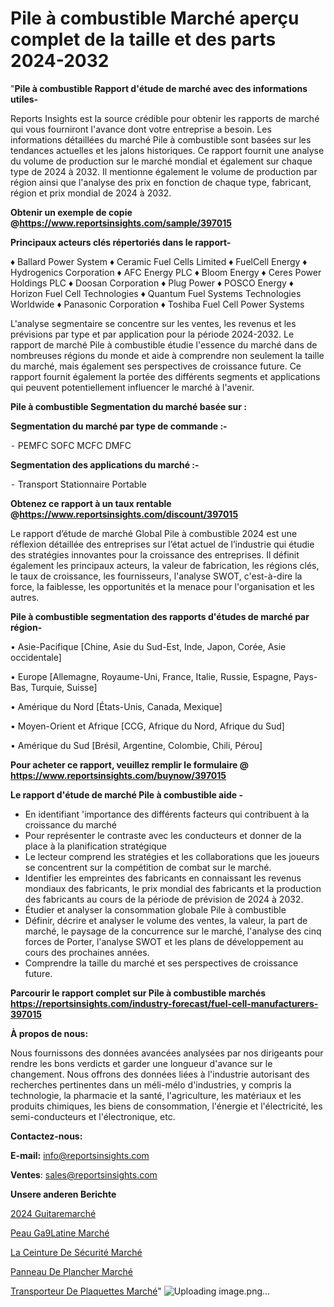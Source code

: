 # Pile à combustible Marché aperçu complet de la taille et des parts 2024-2032

"<strong>Pile à combustible Rapport d'étude de marché avec des informations utiles-</strong>

Reports Insights est la source crédible pour obtenir les rapports de marché qui vous fourniront l'avance dont votre entreprise a besoin. Les informations détaillées du marché Pile à combustible sont basées sur les tendances actuelles et les jalons historiques. Ce rapport fournit une analyse du volume de production sur le marché mondial et également sur chaque type de 2024 à 2032. Il mentionne également le volume de production par région ainsi que l'analyse des prix en fonction de chaque type, fabricant, région et prix mondial de 2024 à 2032.

<strong><b>Obtenir un exemple de copie @</b></strong><a href=https://www.reportsinsights.com/sample/397015><strong><b>https://www.reportsinsights.com/sample/397015</b></strong></a>

<b>Principaux acteurs clés répertoriés dans le rapport-</b>

<b> </b>♦ Ballard Power System
♦ Ceramic Fuel Cells Limited
♦ FuelCell Energy
♦ Hydrogenics Corporation
♦ AFC Energy PLC
♦ Bloom Energy
♦ Ceres Power Holdings PLC
♦ Doosan Corporation
♦ Plug Power
♦ POSCO Energy
♦ Horizon Fuel Cell Technologies
♦ Quantum Fuel Systems Technologies Worldwide
♦ Panasonic Corporation
♦ Toshiba Fuel Cell Power Systems

L'analyse segmentaire se concentre sur les ventes, les revenus et les prévisions par type et par application pour la période 2024-2032. Le rapport de marché Pile à combustible étudie l'essence du marché dans de nombreuses régions du monde et aide à comprendre non seulement la taille du marché, mais également ses perspectives de croissance future. Ce rapport fournit également la portée des différents segments et applications qui peuvent potentiellement influencer le marché à l'avenir.

<strong>Pile à combustible Segmentation du marché basée sur :</strong>

<strong>Segmentation du marché par type de commande :-</strong>

⁃ PEMFC
SOFC
MCFC
DMFC

<strong>Segmentation des applications du marché :-</strong>

⁃ Transport
Stationnaire
Portable

<strong><b>Obtenez ce rapport à un taux rentable @</b></strong><a href=https://www.reportsinsights.com/discount/397015><strong><b>https://www.reportsinsights.com/discount/397015</b></strong></a>

Le rapport d’étude de marché Global Pile à combustible 2024 est une réflexion détaillée des entreprises sur l’état actuel de l’industrie qui étudie des stratégies innovantes pour la croissance des entreprises. Il définit également les principaux acteurs, la valeur de fabrication, les régions clés, le taux de croissance, les fournisseurs, l'analyse SWOT, c'est-à-dire la force, la faiblesse, les opportunités et la menace pour l'organisation et les autres.

<strong>Pile à combustible segmentation des rapports d'études de marché par région-</strong>

• Asie-Pacifique [Chine, Asie du Sud-Est, Inde, Japon, Corée, Asie occidentale]

• Europe [Allemagne, Royaume-Uni, France, Italie, Russie, Espagne, Pays-Bas, Turquie, Suisse]

• Amérique du Nord [États-Unis, Canada, Mexique]

• Moyen-Orient et Afrique [CCG, Afrique du Nord, Afrique du Sud]

• Amérique du Sud [Brésil, Argentine, Colombie, Chili, Pérou]

<strong>Pour acheter ce rapport, veuillez remplir le formulaire @   <a href=https://www.reportsinsights.com/buynow/397015>https://www.reportsinsights.com/buynow/397015</a></strong>

<strong>Le rapport d'étude de marché Pile à combustible aide -</strong>
<ul>
  <li>En identifiant 'importance des différents facteurs qui contribuent à la croissance du marché</li>
  <li>Pour représenter le contraste avec les conducteurs et donner de la place à la planification stratégique</li>
  <li>Le lecteur comprend les stratégies et les collaborations que les joueurs se concentrent sur la compétition de combat sur le marché.</li>
  <li>Identifier les empreintes des fabricants en connaissant les revenus mondiaux des fabricants, le prix mondial des fabricants et la production des fabricants au cours de la période de prévision de 2024 à 2032.</li>
  <li>Étudier et analyser la consommation globale Pile à combustible</li>
  <li>Définir, décrire et analyser le volume des ventes, la valeur, la part de marché, le paysage de la concurrence sur le marché, l'analyse des cinq forces de Porter, l'analyse SWOT et les plans de développement au cours des prochaines années.</li>
  <li>Comprendre la taille du marché et ses perspectives de croissance future.</li>
</ul>

<strong>Parcourir le rapport complet sur Pile à combustible marchés <a href=https://reportsinsights.com/industry-forecast/fuel-cell-manufacturers-397015>https://reportsinsights.com/industry-forecast/fuel-cell-manufacturers-397015</a></strong>

<strong>À propos de nous:</strong>

Nous fournissons des données avancées analysées par nos dirigeants pour rendre les bons verdicts et garder une longueur d'avance sur le changement. Nous offrons des données liées à l'industrie autorisant des recherches pertinentes dans un méli-mélo d'industries, y compris la technologie, la pharmacie et la santé, l'agriculture, les matériaux et les produits chimiques, les biens de consommation, l'énergie et l'électricité, les semi-conducteurs et l'électronique, etc.

<strong>Contactez-nous:</strong>

<strong>E-mail:</strong> <a href=mailto:info@reportsinsights.com>info@reportsinsights.com</a>

<strong>Ventes</strong>: <a href=mailto:sales@reportsinsights.com>sales@reportsinsights.com</a>

<strong>Unsere anderen Berichte</strong>

<a href=https://www.linkedin.com/pulse/2024-guitaremarch%C3%A9-domaines-de-croissance-actions-vdroc/>2024 Guitaremarché</a>

<a href=https://www.linkedin.com/pulse/peau-g%C3%A9latine-march%C3%A9-2024-part-et-croissance-gpk7c/>Peau Ga9Latine Marché</a>

<a href=https://www.linkedin.com/pulse/la-ceinture-de-sécurité-marché-couverture-du-tgacc/>La Ceinture De Sécurité Marché</a>

<a href=https://www.linkedin.com/pulse/panneau-de-plancher-march%C3%A9-rapport-analyse-professionnelle-mxpzf/>Panneau De Plancher Marché</a>

<a href=https://www.linkedin.com/pulse/transporteur-de-plaquettes-march%C3%A9-analyse-a5znc/>Transporteur De Plaquettes Marché</a>"
![Uploading image.png…]()
